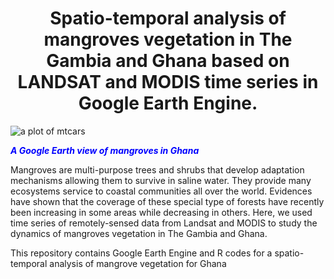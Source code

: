<center> <h1>Spatio-temporal analysis of mangroves vegetation in The Gambia and Ghana based on LANDSAT and MODIS time series in Google Earth Engine.</h1> </center>

<div class="figure" style="text-align: left">
<img src="./data_files/Mangrove_Ghana.png" alt="a plot of mtcars"  />
<p class="caption"><i><b><font color="blue">A Google Earth view of mangroves in Ghana</font></b></i></p>
</div>

Mangroves are multi-purpose trees and shrubs that develop adaptation mechanisms allowing them to survive in saline water. They provide many ecosystems service to coastal communities all over the world. Evidences have shown that the coverage of these special type of forests have recently been increasing in some areas while decreasing in others. Here, we used time series of remotely-sensed data from Landsat and MODIS to study the dynamics of mangroves vegetation in The Gambia and Ghana.

This repository contains Google Earth Engine and R codes for a spatio-temporal analysis of mangrove vegetation for Ghana
```
            
```
